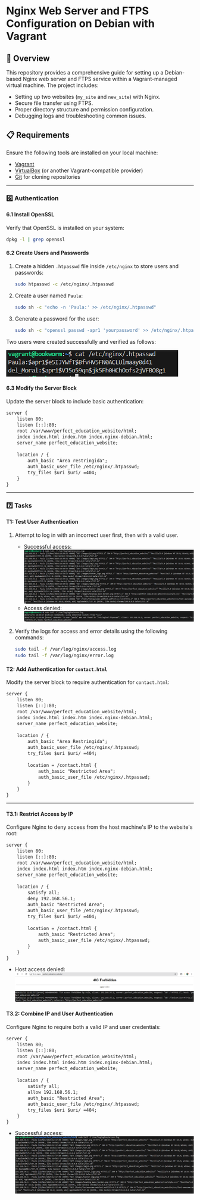 # Nginx Web Server and FTPS Configuration on Debian with Vagrant

## 📖 Overview

This repository provides a comprehensive guide for setting up a Debian-based Nginx web server and FTPS service within a Vagrant-managed virtual machine. The project includes:

- Setting up two websites (`my_site` and `new_site`) with Nginx.
- Secure file transfer using FTPS.
- Proper directory structure and permission configuration.
- Debugging logs and troubleshooting common issues.

## 📋 Requirements

Ensure the following tools are installed on your local machine:

- [Vagrant](https://www.vagrantup.com/)
- [VirtualBox](https://www.virtualbox.org/) (or another Vagrant-compatible provider)
- [Git](https://git-scm.com/) for cloning repositories

---

### 6️⃣ Authentication

#### 6.1 Install OpenSSL

Verify that OpenSSL is installed on your system:

```bash
dpkg -l | grep openssl
```

#### 6.2 Create Users and Passwords

1. Create a hidden `.htpasswd` file inside `/etc/nginx` to store users and passwords:

   ```bash
   sudo htpasswd -c /etc/nginx/.htpasswd
   ```

2. Create a user named `Paula`:

   ```bash
   sudo sh -c "echo -n 'Paula:' >> /etc/nginx/.htpasswd"
   ```

3. Generate a password for the user:

   ```bash
   sudo sh -c "openssl passwd -apr1 'yourpassword' >> /etc/nginx/.htpasswd"
   ```

Two users were created successfully and verified as follows:

![imagen de cat](./ciphrated_user_pass.PNG)

#### 6.3 Modify the Server Block

Update the server block to include basic authentication:

```nginx
server {
    listen 80;
    listen [::]:80;
    root /var/www/perfect_education_website/html;
    index index.html index.htm index.nginx-debian.html;
    server_name perfect_education_website;

    location / {
        auth_basic "Área restringida";
        auth_basic_user_file /etc/nginx/.htpasswd;
        try_files $uri $uri/ =404;
    }
}
```

---

### 7️⃣ Tasks

#### T1: Test User Authentication

1. Attempt to log in with an incorrect user first, then with a valid user.

   - Successful access:
     ![imagen de access_success](./success_access.PNG)
   - Access denied:
     ![imagen error_access](./error_access.PNG)

2. Verify the logs for access and error details using the following commands:

   ```bash
   sudo tail -f /var/log/nginx/access.log
   sudo tail -f /var/log/nginx/error.log
   ```

#### T2: Add Authentication for `contact.html`

Modify the server block to require authentication for `contact.html`:

```nginx
server {
    listen 80;
    listen [::]:80;
    root /var/www/perfect_education_website/html;
    index index.html index.htm index.nginx-debian.html;
    server_name perfect_education_website;

    location / {
        auth_basic "Area Restringida";
        auth_basic_user_file /etc/nginx/.htpasswd;
        try_files $uri $uri/ =404;

        location = /contact.html {
            auth_basic "Restricted Area";
            auth_basic_user_file /etc/nginx/.htpasswd;
        }
    }
}
```

---

#### T3.1: Restrict Access by IP

Configure Nginx to deny access from the host machine's IP to the website's root:

```nginx
server {
    listen 80;
    listen [::]:80;
    root /var/www/perfect_education_website/html;
    index index.html index.htm index.nginx-debian.html;
    server_name perfect_education_website;

    location / {
        satisfy all;
        deny 192.168.56.1;
        auth_basic "Restricted Area";
        auth_basic_user_file /etc/nginx/.htpasswd;
        try_files $uri $uri/ =404;

        location = /contact.html {
            auth_basic "Restricted Area";
            auth_basic_user_file /etc/nginx/.htpasswd;
        }
    }
}
```

- Host access denied:
  ![foto access_host_denied_nav](./access_host_denied_nav.PNG)
  ![foto access_host_denied](./access_host_denied.PNG)

#### T3.2: Combine IP and User Authentication

Configure Nginx to require both a valid IP and user credentials:

```nginx
server {
    listen 80;
    listen [::]:80;
    root /var/www/perfect_education_website/html;
    index index.html index.htm index.nginx-debian.html;
    server_name perfect_education_website;

    location / {
        satisfy all;
        allow 192.168.56.1;
        auth_basic "Restricted Area";
        auth_basic_user_file /etc/nginx/.htpasswd;
        try_files $uri $uri/ =404;
    }
}
```

- Successful access:
  ![foto access_host_satisfy_all](./access_host_satisfy_all.PNG)
